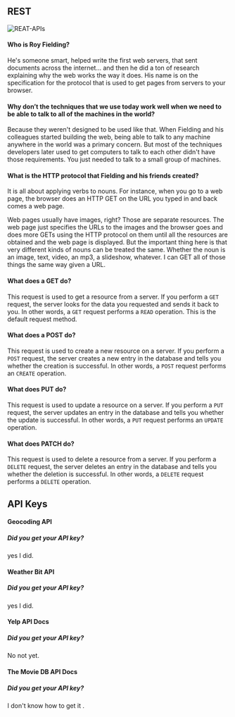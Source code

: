 
## REST

![REAT-APIs](https://www.altexsoft.com/media/2021/03/word-image.png)

#### Who is Roy Fielding?
He's someone smart, helped write the first web servers, that sent documents across the internet… and then he did a ton of research explaining why the web works the way it does. His name is on the specification for the protocol that is used to get pages from servers to your browser.


#### Why don’t the techniques that we use today work well when we need to be able to talk to all of the machines in the world?
Because they weren't designed to be used like that. When Fielding and his colleagues started building the web, being able to talk to any machine anywhere in the world was a primary concern. But most of the techniques developers later used to get computers to talk to each other didn't have those requirements. You just needed to talk to a small group of machines.



#### What is the HTTP protocol that Fielding and his friends created?
It is all about applying verbs to nouns. For instance, when you go to a web page, the browser does an HTTP GET on the URL you typed in and back comes a web page.

Web pages usually have images, right? Those are separate resources. The web page just specifies the URLs to the images and the browser goes and does more GETs using the HTTP protocol on them until all the resources are obtained and the web page is displayed. But the important thing here is that very different kinds of nouns can be treated the same. Whether the noun is an image, text, video, an mp3, a slideshow, whatever. I can GET all of those things the same way given a URL.


#### What does a GET do?
This request is used to get a resource from a server. If you perform a `GET` request, the server looks for the data you requested and sends it back to you. In other words, a `GET` request performs a `READ` operation. This is the default request method.


#### What does a POST do?
This request is used to create a new resource on a server. If you perform a `POST` request, the server creates a new entry in the database and tells you whether the creation is successful. In other words, a `POST` request performs an `CREATE` operation.


#### What does PUT do?
 This request is used to update a resource on a server. If you perform a `PUT` request, the server updates an entry in the database and tells you whether the update is successful. In other words, a `PUT` request performs an `UPDATE` operation.


#### What does PATCH do?
This request is used to delete a resource from a server. If you perform a `DELETE` request, the server deletes an entry in the database and tells you whether the deletion is successful. In other words, a `DELETE` request performs a `DELETE` operation.

## API Keys

#### Geocoding API
##### Did you get your API key?
yes I did.

#### Weather Bit API
##### Did you get your API key?
yes I did.

#### Yelp API Docs
##### Did you get your API key?
No not yet.

#### The Movie DB API Docs
##### Did you get your API key?
I don't know how to get it .